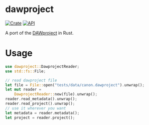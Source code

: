 # dawproject

[![Crate](https://img.shields.io/crates/v/dawproject.svg)](https://crates.io/crates/dawproject)
[![API](https://docs.rs/dawproject/badge.svg)](https://docs.rs/dawproject)

A port of the [DAWproject](https://github.com/bitwig/dawproject) in Rust.

# Usage

```rust
use dawproject::DawprojectReader;
use std::fs::File;

// read dawproject file
let file = File::open("tests/data/canon.dawproject").unwrap();
let mut reader =
    DawprojectReader::new(file).unwrap();
reader.read_metadata().unwrap();
reader.read_project().unwrap();
// use it wherever you want
let metadata = reader.metadata();
let project = reader.project();
```

